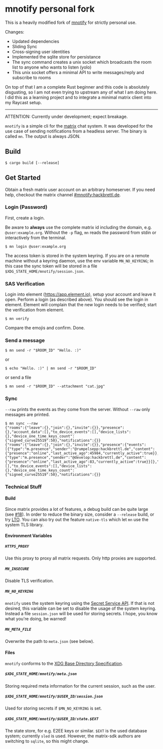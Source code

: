 # mnotify personal fork

This is a heavily modified fork of [mnotify](https://github.com/rumpelsepp/mnotify) for strictly personal use.

Changes:
- Updated dependencies
- Sliding Sync
- Cross-signing user identities
- Implemented the sqlite store for persistance
- The sync command creates a unix socket which broadcasts the room list to anyone who wants to listen (yolo)
- This unix socket offers a minimal API to write messages/reply and subscribe to rooms

On top of that I am a complete Rust beginner and this code is absolutely disgusting, so I am not even trying to upstream any of what I am doing here.
I did this as a learning project and to integrate a minimal matrix client into my Raycast setup.


---

ATTENTION: Currently under development; expect breakage.

`mnotify` is a simple cli for the [matrix](https://matrix.org) chat system.
It was developed for the use case of sending notifications from a headless server.
The binary is called `mn`.
The output is always JSON.

## Build

```
$ cargo build [--release]
```

## Get Started

Obtain a fresh matrix user account on an arbitrary homeserver.
If you need help, checkout the matrix channel [#mnotify:hackbrettl.de](https://matrix.to/#/#mnotify:hackbrettl.de).

### Login (Password)

First, create a login.

Be aware to **always** use the complete matrix id including the domain, e.g. `@user:example.org`.
Without the `-p` flag, `mn` reads the password from stdin or interactively from the terminal.

```
$ mn login @user:example.org
```

The access token is stored in the system keyring.
If you are on a remote machine without a keyring daemon, use the env variable `MN_NO_KEYRING`;
in this case the sync token will be stored in a file `$XDG_STATE_HOME/mnotify/session.json`.

### SAS Verification

Login into element (https://app.element.io), setup your account and leave it open.
Perform a login (as described above).
You should see the login in element.
Element will complain that the new login needs to be verified; start the verification from element.

```
$ mn verify
```

Compare the emojis and confirm. Done.

### Send a message

```
$ mn send -r "$ROOM_ID" "Hello. :)"
```

or

```
$ echo "Hello. :)" | mn send -r "$ROOM_ID"
```

or send a file

```
$ mn send -r "$ROOM_ID" --attachment "cat.jpg"
```

### Sync

`--raw` prints the events as they come from the server.
Without `--raw` only messages are printed.

```
$ mn sync --raw
{"rooms":{"leave":{},"join":{},"invite":{}},"presence":{},"account_data":[],"to_device_events":[],"device_lists":{},"device_one_time_keys_count":{"signed_curve25519":50},"notifications":{}}
{"rooms":{"leave":{},"join":{},"invite":{}},"presence":{"events":[{"type":"m.presence","sender":"@rumpelsepp:hackbrettl.de","content":{"presence":"online","last_active_ago":45984,"currently_active":true}},{"type":"m.presence","sender":"@develop:hackbrettl.de","content":{"presence":"online","last_active_ago":83,"currently_active":true}}]},"account_data":[],"to_device_events":[],"device_lists":{},"device_one_time_keys_count":{"signed_curve25519":50},"notifications":{}}
```

### Technical Stuff

#### Build

Since matrix provides a lot of features, a debug build can be quite large (see [#18](https://github.com/rumpelsepp/mnotify/issues/18)).
In order to reduce the binary size, consider a `--release` build, or try [LTO](https://doc.rust-lang.org/cargo/reference/profiles.html#lto).
You can also try out the feature `native-tls` which let `mn` use the system TLS library.

#### Environment Variables

##### `HTTPS_PROXY`

Use this proxy to proxy all matrix requests.
Only http proxies are supported.

##### `MN_INSECURE`

Disable TLS verification.

##### `MN_NO_KEYRING`

`mnotify` uses the system keyring using the [Secret Service API](https://specifications.freedesktop.org/secret-service/latest/).
If that is not desired, this variable can be set to disable the usage of the system keyring.
Instead a file `session.json` will be used for storing secrets.
I hope, you know what you're doing, be warned!

##### `MN_META_FILE`

Overwrite the path to `meta.json` (see below).

#### Files

`mnotify` conforms to the [XDG Base Directory Specification](https://specifications.freedesktop.org/basedir-spec/basedir-spec-latest.html).

##### `$XDG_STATE_HOME/mnotify/meta.json`

Storing required meta information for the current session, such as the user.

##### `$XDG_STATE_HOME/mnotify/$USER_ID/session.json`

Used for storing secrets if `$MN_NO_KEYRING` is set.

##### `$XDG_STATE_HOME/mnotify/$USER_ID/state.$EXT`

The state store, for e.g. E2EE keys or similar.
`$EXT` is the used database system; currently `sled` is used.
However, the matrix-sdk authors are switching to `sqlite`, so this might change.
